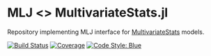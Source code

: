 # MLJ <> MultivariateStats.jl
Repository implementing MLJ interface for 
[MultivariateStats](https://github.com/JuliaStats/MultivariateStats.jl) models.


[![Build Status](https://travis-ci.com/alan-turing-institute/MLJMultivariateStatsInterface.jl.svg?branch=master)](https://travis-ci.com/github/alan-turing-institute/MLJMultivariateStatsInterface.jl)
[![Coverage](https://coveralls.io/repos/github/alan-turing-institute/MLJMultivariateStatsInterface.jl/badge.svg?branch=master)](https://codecov.io/gh/alan-turing-institute/MLJMultivariateStatsInterface.jl)
[![Code Style: Blue](https://img.shields.io/badge/code%20style-blue-4495d1.svg)](https://github.com/invenia/BlueStyle)
